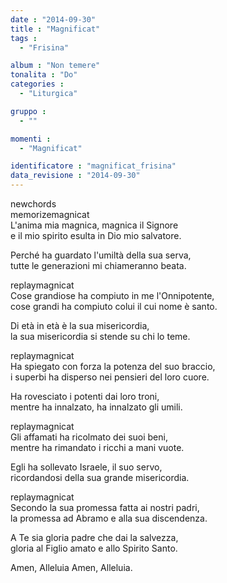 ```yaml
---
date : "2014-09-30"
title : "Magnificat"
tags : 
  - "Frisina"

album : "Non temere"
tonalita : "Do"
categories : 
  - "Liturgica"

gruppo : 
  - ""

momenti : 
  - "Magnificat"

identificatore : "magnificat_frisina"
data_revisione : "2014-09-30"
---
```

  
newchords  
memorizemagnicat  
L'anima mia magnica, magnica il Signore  
e il mio spirito esulta in Dio mio salvatore.  
  
  
Perché ha guardato l'umiltà della sua serva,  
tutte le generazioni mi chiameranno beata.  
  
replaymagnicat  
Cose grandiose ha compiuto in me l'Onnipotente,  
cose grandi ha compiuto colui il cui nome è santo.  
  
  
Di età in età è la sua misericordia,  
la sua misericordia si stende su chi lo teme.  
  
replaymagnicat  
Ha spiegato con forza la potenza del suo braccio,  
i superbi ha disperso nei pensieri del loro cuore.  
  
  
Ha rovesciato i potenti dai loro troni,  
mentre ha innalzato, ha innalzato gli umili.  
  
replaymagnicat  
Gli affamati ha ricolmato dei suoi beni,  
mentre ha rimandato i ricchi a mani vuote.  
  
  
Egli ha sollevato Israele, il suo servo,  
ricordandosi della sua grande misericordia.  
  
replaymagnicat  
Secondo la sua promessa fatta ai nostri padri,  
la promessa ad Abramo e alla sua discendenza.  
  
  
A Te sia gloria padre che dai la salvezza,  
gloria al Figlio amato e allo Spirito Santo.  
  
  
  
Amen, Alleluia Amen, Alleluia.  
  

